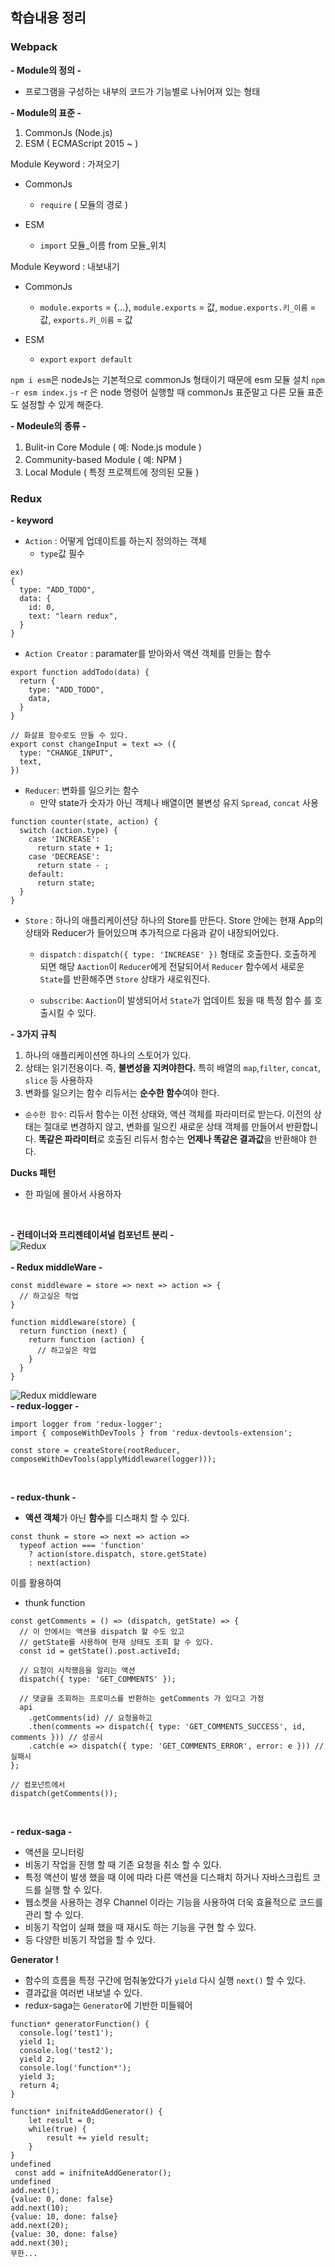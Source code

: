 ## 학습내용 정리

### Webpack

<b>- Module의 정의 -</b>
- 프로그램을 구성하는 내부의 코드가 기능별로 나뉘어져 있는 형태

<b>- Module의 표준 -</b>
1. CommonJs (Node.js)
2. ESM ( ECMAScript 2015 ~ )

Module Keyword : 가져오기
- CommonJs
  - `require` ( 모듈의 경로 )

- ESM
  - `import` 모듈_이름 from 모듈_위치

Module Keyword : 내보내기
- CommonJs
  - `module.exports` = {...}, 
  `module.exports` = 값, 
  `modue.exports.키_이름` = 값, 
  `exports.키_이름` = 값

- ESM
  - `export`
    `export default`

`npm i esm`은 nodeJs는 기본적으로 commonJs 형태이기 때문에 esm 모듈 설치
`npm -r esm index.js` -r 은 node 명령어 실행할 때 commonJs 표준말고 다른 모듈 표준도 설정할 수 있게 해준다.

<b>- Modeule의 종류 -</b>
1. Bulit-in Core Module ( 예: Node.js module )
2. Community-based Module ( 예: NPM )
3. Local Module ( 특정 프로젝트에 정의된 모듈 )

### Redux

**- keyword**
- `Action` : 어떻게 업데이트를 하는지 정의하는 객체
  - `type`값 필수
```
ex)
{
  type: "ADD_TODO",
  data: {
    id: 0,
    text: "learn redux",
  }
}
```

- `Action Creator` : paramater를 받아와서 액션 객체를 만들는 함수
```
export function addTodo(data) {
  return {
    type: "ADD_TODO",
    data,
  }
}

// 화살표 함수로도 만들 수 있다.
export const changeInput = text => ({
  type: "CHANGE_INPUT",
  text,
})
```
- `Reducer`: 변화를 일으키는 함수
  - 만약 state가 숫자가 아닌 객체나 배열이면 불변성 유지 `Spread`, `concat` 사용
```
function counter(state, action) {
  switch (action.type) {
    case 'INCREASE':
      return state + 1;
    case 'DECREASE':
      return state - ;
    default:
      return state;   
  }
}
```
- `Store` : 하나의 애플리케이션당 하나의 Store를 만든다. Store 안에는 현재 App의 상태와 Reducer가 들어있으며 추가적으로 다음과 같이 내장되어있다.
  - `dispatch` : `dispatch({ type: 'INCREASE' })` 형태로 호출한다. 호출하게 되면 해당 `Aaction`이 `Reducer`에게 전달되어서 `Reducer` 함수에서 새로운 `State`를 반환해주면 `Store` 상태가 새로워진다.

  - `subscribe`: `Aaction`이 발생되어서 `State`가 업데이트 됬을 때 특정 함수 를 호출시킬 수 있다.

**- 3가지 규칙**
1. 하나의 애플리케이션엔 하나의 스토어가 있다.
2. 상태는 읽기전용이다. 즉, <b>불변성을 지켜야한다.</b> 특히 배열의 `map`,`filter`, `concat`, `slice` 등 사용하자
3. 변화를 일으키는 함수 리듀서는 <b>순수한 함수</b>여야 한다.
- `순수한 함수`: 리듀서 함수는 이전 상태와, 액션 객체를 파라미터로 받는다. 이전의 상태는 절대로 변경하지 않고, 변화를 일으킨 새로운 상태 객체를 만들어서 반환합니다. <b>똑같은 파라미터</b>로 호출된 리듀서 함수는 <b>언제나 똑같은 결과값</b>을 반환해야 한다.

**Ducks 패턴**
- 한 파일에 몰아서 사용하자
<br>

**- 컨테이너와 프리젠테이셔널 컴포넌트 분리 -**
<br>
![Redux](/images/Redux.PNG) 
<br>
<br>
**- Redux middleWare -**
```
const middleware = store => next => action => {
  // 하고싶은 작업
}

function middleware(store) {
  return function (next) {
    return function (action) {
      // 하고싶은 작업
    }
  }
}
```
![Redux middleware](/images/2.png) 
<br>
**- redux-logger -**
```
import logger from 'redux-logger';
import { composeWithDevTools } from 'redux-devtools-extension';

const store = createStore(rootReducer, composeWithDevTools(applyMiddleware(logger)));
```
<br>

**- redux-thunk -**
- <b>액션 객체</b>가 아닌 <b>함수</b>를 디스패치 할 수 있다.
```
const thunk = store => next => action =>
  typeof action === 'function'
    ? action(store.dispatch, store.getState)
    : next(action)
```
이를 활용하여
- thunk function
```
const getComments = () => (dispatch, getState) => {
  // 이 안에서는 액션을 dispatch 할 수도 있고
  // getState를 사용하여 현재 상태도 조회 할 수 있다.
  const id = getState().post.activeId;

  // 요청이 시작했음을 알리는 액션
  dispatch({ type: 'GET_COMMENTS' });

  // 댓글을 조회하는 프로미스를 반환하는 getComments 가 있다고 가정
  api
    .getComments(id) // 요청을하고
    .then(comments => dispatch({ type: 'GET_COMMENTS_SUCCESS', id, comments })) // 성공시
    .catch(e => dispatch({ type: 'GET_COMMENTS_ERROR', error: e })) // 실패시
};

// 컴포넌트에서
dispatch(getComments());
```
<br>

**- redux-saga -**
- 액션을 모니터링
- 비동기 작업을 진행 할 때 기존 요청을 취소 할 수 있다.
- 특정 액션이 발생 했을 때 이에 따라 다른 액션을 디스패치 하거나 자바스크립트 코드를 실행 할 수 있다.
- 웹소켓을 사용하는 경우 Channel 이라는 기능을 사용하여 더욱 효율적으로 코드를 관리 할 수 있다.
- 비동기 작업이 실패 했을 때 재시도 하는 기능을 구현 할 수 있다.
- 등 다양한 비동기 작업을 할 수 있다.

<b> Generator ! </b>
- 함수의 흐름을 특정 구간에 멈춰놓았다가 `yield` 다시 실행 `next()` 할 수 있다.
- 결과값을 여러번 내보낼 수 있다.
- redux-saga는 `Generator`에 기반한 미들웨어
```
function* generatorFunction() {
  console.log('test1');
  yield 1;
  console.log('test2');
  yield 2;
  console.log('function*');
  yield 3;
  return 4;
}
```
```
function* inifniteAddGenerator() {
    let result = 0;
    while(true) {
        result += yield result;
    }
}
undefined
 const add = inifniteAddGenerator();
undefined
add.next();
{value: 0, done: false}
add.next(10);
{value: 10, done: false}
add.next(20);
{value: 30, done: false}
add.next(30);
무한...
```
